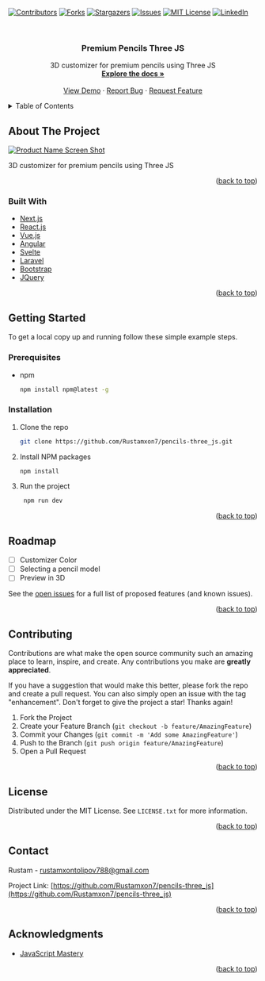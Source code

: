<div id="top"></div>
<!--
*** Thanks for checking out the Best-README-Template. If you have a suggestion
*** that would make this better, please fork the repo and create a pull request
*** or simply open an issue with the tag "enhancement".
*** Don't forget to give the project a star!
*** Thanks again! Now go create something AMAZING! :D
-->

<!-- PROJECT SHIELDS -->
<!--
*** I'm using markdown "reference style" links for readability.
*** Reference links are enclosed in brackets [ ] instead of parentheses ( ).
*** See the bottom of this document for the declaration of the reference variables
*** for contributors-url, forks-url, etc. This is an optional, concise syntax you may use.
*** https://www.markdownguide.org/basic-syntax/#reference-style-links
-->

[![Contributors][contributors-shield]][contributors-url]
[![Forks][forks-shield]][forks-url]
[![Stargazers][stars-shield]][stars-url]
[![Issues][issues-shield]][issues-url]
[![MIT License][license-shield]][license-url]
[![LinkedIn][linkedin-shield]][linkedin-url]

<!-- PROJECT LOGO -->
<br />
<div align="center">

<h3 align="center">Premium Pencils Three JS</h3>

  <p align="center">
    3D customizer for premium pencils using Three JS
    <br />
    <a href="https://github.com/Rustamxon7/pencils-three_js"><strong>Explore the docs »</strong></a>
    <br />
    <br />
    <a href="https://github.com/Rustamxon7/pencils-three_js">View Demo</a>
    ·
    <a href="https://github.com/Rustamxon7/pencils-three_js/issues">Report Bug</a>
    ·
    <a href="https://github.com/Rustamxon7/pencils-three_js/issues">Request Feature</a>
  </p>
</div>

<!-- TABLE OF CONTENTS -->
<details>
  <summary>Table of Contents</summary>
  <ol>
    <li>
      <a href="#about-the-project">About The Project</a>
      <ul>
        <li><a href="#built-with">Built With</a></li>
      </ul>
    </li>
    <li>
      <a href="#getting-started">Getting Started</a>
      <ul>
        <li><a href="#prerequisites">Prerequisites</a></li>
        <li><a href="#installation">Installation</a></li>
      </ul>
    </li>
    <li><a href="#usage">Usage</a></li>
    <li><a href="#roadmap">Roadmap</a></li>
    <li><a href="#contributing">Contributing</a></li>
    <li><a href="#license">License</a></li>
    <li><a href="#contact">Contact</a></li>
    <li><a href="#acknowledgments">Acknowledgments</a></li>
  </ol>
</details>

<!-- ABOUT THE PROJECT -->

## About The Project

[![Product Name Screen Shot][product-screenshot]](https://user-images.githubusercontent.com/69011963/232139710-2785891e-e611-42bc-a7cc-1160db7e1354.png)

3D customizer for premium pencils using Three JS

<p align="right">(<a href="#top">back to top</a>)</p>

### Built With

- [Next.js](https://nextjs.org/)
- [React.js](https://reactjs.org/)
- [Vue.js](https://vuejs.org/)
- [Angular](https://angular.io/)
- [Svelte](https://svelte.dev/)
- [Laravel](https://laravel.com)
- [Bootstrap](https://getbootstrap.com)
- [JQuery](https://jquery.com)

<p align="right">(<a href="#top">back to top</a>)</p>

<!-- GETTING STARTED -->

## Getting Started

To get a local copy up and running follow these simple example steps.

### Prerequisites

- npm
  ```sh
  npm install npm@latest -g
  ```

### Installation

1. Clone the repo
   ```sh
   git clone https://github.com/Rustamxon7/pencils-three_js.git
   ```
2. Install NPM packages
   ```sh
   npm install
   ```
3. Run the project
   ```sh
    npm run dev
    ```

<p align="right">(<a href="#top">back to top</a>)</p>

<!-- ROADMAP -->

## Roadmap

- [ ] Customizer Color
- [ ] Selecting a pencil model
- [ ] Preview in 3D

See the [open issues](https://github.com/Rustamxon7/pencils-three_js/issues) for a full list of proposed features (and known issues).

<p align="right">(<a href="#top">back to top</a>)</p>

<!-- CONTRIBUTING -->

## Contributing

Contributions are what make the open source community such an amazing place to learn, inspire, and create. Any contributions you make are **greatly appreciated**.

If you have a suggestion that would make this better, please fork the repo and create a pull request. You can also simply open an issue with the tag "enhancement".
Don't forget to give the project a star! Thanks again!

1. Fork the Project
2. Create your Feature Branch (`git checkout -b feature/AmazingFeature`)
3. Commit your Changes (`git commit -m 'Add some AmazingFeature'`)
4. Push to the Branch (`git push origin feature/AmazingFeature`)
5. Open a Pull Request

<p align="right">(<a href="#top">back to top</a>)</p>

<!-- LICENSE -->

## License

Distributed under the MIT License. See `LICENSE.txt` for more information.

<p align="right">(<a href="#top">back to top</a>)</p>

<!-- CONTACT -->

## Contact

Rustam - rustamxontolipov788@gmail.com

Project Link: [https://github.com/Rustamxon7/pencils-three_js](https://github.com/Rustamxon7/pencils-three_js)

<p align="right">(<a href="#top">back to top</a>)</p>

<!-- ACKNOWLEDGMENTS -->

## Acknowledgments
<!-- https://www.jsmastery.pro/ -->
- [JavaScript Mastery](https://www.youtube.com/channel/UCmXmlB4-HJytD7wek0Uo97A)

<p align="right">(<a href="#top">back to top</a>)</p>

<!-- MARKDOWN LINKS & IMAGES -->
<!-- https://www.markdownguide.org/basic-syntax/#reference-style-links -->

[contributors-shield]: https://img.shields.io/github/contributors/Rustamxon7/pencils-three_js.svg?style=for-the-badge
[contributors-url]: https://github.com/Rustamxon7/pencils-three_js/graphs/contributors
[forks-shield]: https://img.shields.io/github/forks/Rustamxon7/pencils-three_js.svg?style=for-the-badge
[forks-url]: https://github.com/Rustamxon7/pencils-three_js/network/members
[stars-shield]: https://img.shields.io/github/stars/Rustamxon7/pencils-three_js.svg?style=for-the-badge
[stars-url]: https://github.com/Rustamxon7/pencils-three_js/stargazers
[issues-shield]: https://img.shields.io/github/issues/Rustamxon7/pencils-three_js.svg?style=for-the-badge
[issues-url]: https://github.com/Rustamxon7/pencils-three_js/issues
[license-shield]: https://img.shields.io/github/license/Rustamxon7/pencils-three_js.svg?style=for-the-badge
[license-url]: https://github.com/Rustamxon7/pencils-three_js/blob/master/LICENSE.txt
[linkedin-shield]: https://img.shields.io/badge/-LinkedIn-black.svg?style=for-the-badge&logo=linkedin&colorB=555
[linkedin-url]: https://linkedin.com/in/rustam-tolipov
[product-screenshot]: images/screenshot.png
